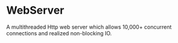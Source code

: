 # WebServer

A multithreaded Http web server which allows 10,000+ concurrent connections and realized non-blocking IO.
